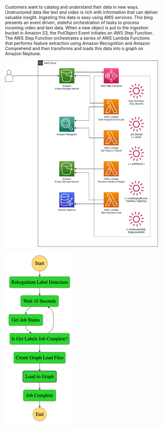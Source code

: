 Customers want to catalog and understand their data in new ways. Unstructured data like text and video is rich with information that can deliver valuable insight. Ingesting this data is easy using AWS services. This blog presents an event driven, stateful orchestration of tasks to process incoming video and text data. When a new object is put to the ingestion bucket in Amazon S3, the PutObject Event initiates an AWS Step Function. The AWS Step Function orchestrates a series of AWS Lambda Functions that performs feature extraction using Amazon Recognition and Amazon Comprehend and then transforms and loads this data into a graph on Amazon Neptune. 

![](architecture.png)

![](stepfunctions_graph.png)